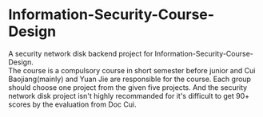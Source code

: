 # Information-Security-Course-Design
A security network disk backend project for Information-Security-Course-Design.  
The course is a compulsory course in short semester before junior and Cui Baojiang(mainly) and Yuan Jie are responsible for the course. Each group should choose one project from the given five projects. And the security network disk project isn't highly recommanded for it's difficult to get 90+ scores by the evaluation from Doc Cui.
